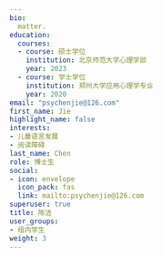 ```yaml
---
bio: 
  matter.
education:
  courses:
  - course: 硕士学位
    institution: 北京师范大学心理学部
    year: 2023
  - course: 学士学位
    institution: 郑州大学应用心理学专业
    year: 2020
email: "psychenjie@126.com"
first_name: Jie
highlight_name: false
interests:
- 儿童语言发展
- 阅读障碍
last_name: Chen
role: 博士生
social:
- icon: envelope
  icon_pack: fas
  link: mailto:psychenjie@126.com
superuser: true
title: 陈洁
user_groups:
- 组内学生
weight: 3
---
```

